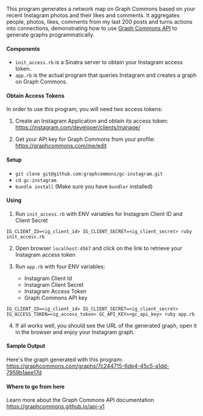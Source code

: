 This program generates a network map on Graph Commons based on your recent Instagram photos and their likes and comments. It aggregates people, photos, likes, comments from my last 200 posts and turns actions into connections, demonstrating how to use [Graph Commons API](https://graphcommons.com/dev) to generate graphs programmatically.

#### Components
- `init_access.rb` is a Sinatra server to obtain your Instagram access token.
- `app.rb` is the actual program that queries Instagram and creates a graph on Graph Commons.

#### Obtain Access Tokens
In order to use this program, you will need two access tokens:

1. Create an Instagram Application and obtain its access token: https://instagram.com/developer/clients/manage/

2. Get your API key for Graph Commons from your profile: https://graphcommons.com/me/edit

#### Setup
- `git clone git@github.com:graphcommons/gc-instagram.git`
- `cd gc-instagram`
- `bundle install` (Make sure you have `bundler` installed)

#### Using
1. Run `init_access.rb` with ENV variables for Instagram Client ID and Client Secret
```
IG_CLIENT_ID=<ig_client_id> IG_CLIENT_SECRET=<ig_client_secret> ruby init_access.rb
```
2. Open browser `localhost:4567` and click on the link to retrieve your Instagram access token

3. Run `app.rb` with four ENV variables:
    - Instagram Client Id
    - Instagram Client Secret
    - Instagram Access Token
    - Graph Commons API key
```
IG_CLIENT_ID=<ig_client_id> IG_CLIENT_SECRET=<ig_client_secret> IG_ACCESS_TOKEN=<ig_access_token> GC_API_KEY=<gc_api_key> ruby app.rb
```
4. If all works well, you should see the URL of the generated graph, open it in the browser and enjoy your Instagram graph.

#### Sample Output
Here's the graph generated with this program:
https://graphcommons.com/graphs/7c244715-6de4-45c5-a1dd-7959b1aee17d

#### Where to go from here
Learn more about the Graph Commons API documentation https://graphcommons.github.io/api-v1
